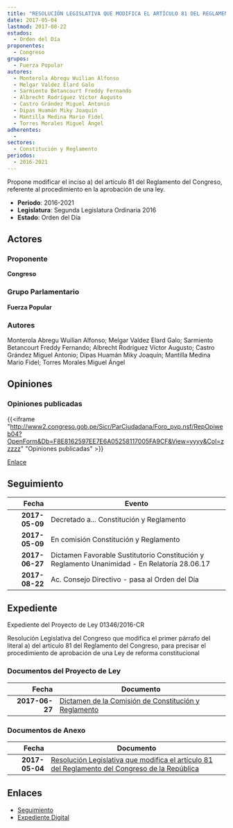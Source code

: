 ```yaml
---
title: "RESOLUCIÓN LEGISLATIVA QUE MODIFICA EL ARTÍCULO 81 DEL REGLAMENTO DEL CONGRESO DE LA REPÚBLICA"
date: 2017-05-04
lastmod: 2017-08-22
estados: 
  - Orden del Día
proponentes: 
  - Congreso
grupos: 
  - Fuerza Popular
autores: 
  - Monterola Abregu Wuilian Alfonso
  - Melgar Valdez Elard Galo
  - Sarmiento Betancourt Freddy Fernando
  - Albrecht Rodríguez Víctor Augusto
  - Castro Grández Miguel Antonio
  - Dipas Huamán Miky Joaquín
  - Mantilla Medina Mario Fidel
  - Torres Morales Miguel Ángel
adherentes: 
  - 
sectores: 
  - Constitución y Reglamento
periodos: 
  - 2016-2021
---
```


Propone modificar el inciso a) del artículo 81 del Reglamento del Congreso, referente al procedimiento en la aprobación de una ley.

- **Periodo**: 2016-2021
- **Legislatura**: Segunda Legislatura Ordinaria 2016
- **Estado**: Orden del Día

## Actores

### Proponente

**Congreso**

### Grupo Parlamentario

**Fuerza Popular**

### Autores

Monterola Abregu Wuilian Alfonso; Melgar Valdez Elard Galo; Sarmiento Betancourt Freddy Fernando; Albrecht Rodríguez Víctor Augusto; Castro Grández Miguel Antonio; Dipas Huamán Miky Joaquín; Mantilla Medina Mario Fidel; Torres Morales Miguel Ángel


## Opiniones

### Opiniones publicadas

{{<iframe "http://www2.congreso.gob.pe/Sicr/ParCiudadana/Foro_pvp.nsf/RepOpiweb04?OpenForm&Db=F8E8162597EE7E6A05258117005FA9CF&View=yyyy&Col=zzzzz" "Opiniones publicadas" >}}

[Enlace](http://www2.congreso.gob.pe/Sicr/ParCiudadana/Foro_pvp.nsf/RepOpiweb04?OpenForm&Db=F8E8162597EE7E6A05258117005FA9CF&View=yyyy&Col=zzzzz)

## Seguimiento

| Fecha | Evento |
|------:|--------|
| **2017-05-09** | Decretado a... Constitución y Reglamento|
| **2017-05-09** | En comisión Constitución y Reglamento|
| **2017-06-27** | Dictamen Favorable Sustitutorio Constitución y Reglamento Unanimidad - En Relatoría 28.06.17|
| **2017-08-22** | Ac. Consejo Directivo - pasa al Orden del Día|


## Expediente

Expediente del Proyecto de Ley 01346/2016-CR

Resolución Legislativa del Congreso que modifica el primer párrafo del literal a) del artículo 81 del Reglamento del Congreso, para precisar el procedimiento de aprobación de una Ley de reforma constitucional


### Documentos del Proyecto de Ley

| Fecha | Documento |
|------:|--------|
| **2017-06-27** | [Dictamen de la Comisión de Constitución y Reglamento](http://www.leyes.congreso.gob.pe/Documentos/2016_2021/Dictamenes/Proyectos_de_Ley/01346DC04MAY20170627.pdf) |

### Documentos de Anexo

| Fecha | Documento |
|------:|--------|
| **2017-05-04** | [Resolución Legislativa que modifica el artículo 81 del Reglamento del Congreso de la República](http://www.leyes.congreso.gob.pe/Documentos/2016_2021/Proyectos_de_Ley_y_de_Resoluciones_Legislativas/PL0134620170504.PDF) |

## Enlaces 

- [Seguimiento](http://www2.congreso.gob.pe/Sicr/TraDocEstProc/CLProLey2016.nsf/f7fff46988ca05b1052578e100829cc7/84f0a2111ec3700405258117005978d1?OpenDocument)
- [Expediente Digital](http://www2.congreso.gob.pehttp://www2.congreso.gob.pe/Sicr/TraDocEstProc/CLProLey2016.nsf/f7fff46988ca05b1052578e100829cc7/84f0a2111ec3700405258117005978d1?OpenDocument&Click=05257FB7005EB655.eb71d0cf91d8294e05256cdf006b5706/$Body/0.1C6C)
